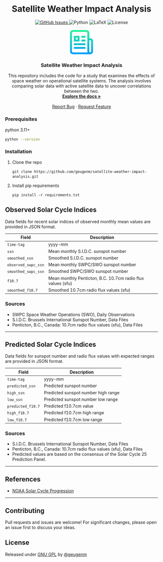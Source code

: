 <h1 align="center">Satellite Weather Impact Analysis</h1>

<div align="center">
  <div>
    <a href="https://github.com/geugenm/satellite-weather-impact-analysis/issues">
      <img alt="GitHub Issues" src="https://img.shields.io/github/issues/geugenm/satellite-weather-impact-analysis?style=for-the-badge">
    </a>
    <img src="https://img.shields.io/badge/python-3.12+-green?style=for-the-badge&logo=python&logoColor=yellow" alt="Python" />
    <img src="https://img.shields.io/badge/Latex-LuaTeX-green?style=for-the-badge&logo=latex" alt="LaTeX" />
    <img src="https://img.shields.io/badge/License-GPU--GPL3.0-green?style=for-the-badge" alt="License" />
  </div>
  <br />
  <a href="https://github.com/geugenm/satellite-weather-impact-analysis">
    <img src="img/logo.png" alt="Logo" width="80" height="80">
  </a>
  <h3 align="center">Satellite Weather Impact Analysis</h3>
  <p align="center">
    This repository includes the code for a study that examines the effects of space weather on operational satellite systems. The analysis involves comparing solar data with active satellite data to uncover correlations between the two.
    <br />
    <a href="https://github.com/geugenm/satellite-weather-impact-analysis/docs"><strong>Explore the docs »</strong></a>
    <br /><br />
    <a href="https://github.com/geugenm/satellite-weather-impact-analysis/issues/new?labels=bug&template=bug-report---.md">Report Bug</a>
    ·
    <a href="https://github.com/geugenm/satellite-weather-impact-analysis/issues/new?labels=enhancement&template=feature-request---.md">Request Feature</a>
  </p>
</div>

### Prerequisites

python 3.11+
```sh
python --version
```

### Installation

1. Clone the repo
   ```shell
   git clone https://github.com/geugenm/satellite-weather-impact-analysis.git
   ```
2. Install pip requirements
   ```shell
   pip install -r requirements.txt
   ```

## Observed Solar Cycle Indices

Data fields for recent solar indices of observed monthly mean values are provided in JSON format.

| Field                  | Description                                         |
|------------------------|-----------------------------------------------------|
| `time-tag`             | yyyy-mm                                            |
| `ssn`                  | Mean monthly S.I.D.C. sunspot number               |
| `smoothed_ssn`        | Smoothed S.I.D.C. sunspot number                   |
| `observed_swpc_ssn`   | Mean monthly SWPC/SWO sunspot number               |
| `smoothed_swpc_ssn`   | Smoothed SWPC/SWO sunspot number                   |
| `f10.7`                | Mean monthly Penticton, B.C. 10.7cm radio flux values (sfu) |
| `smoothed_f10.7`      | Smoothed 10.7cm radio flux values (sfu)           |

### Sources

- SWPC Space Weather Operations (SWO), Daily Observations
- S.I.D.C. Brussels International Sunspot Number, Data Files
- Penticton, B.C., Canada: 10.7cm radio flux values (sfu), Data Files

---

## Predicted Solar Cycle Indices

Data fields for sunspot number and radio flux values with expected ranges are provided in JSON format.

| Field                  | Description                                         |
|------------------------|-----------------------------------------------------|
| `time-tag`             | yyyy-mm                                            |
| `predicted_ssn`        | Predicted sunspot number                           |
| `high_ssn`             | Predicted sunspot number high range                |
| `low_ssn`              | Predicted sunspot number low range                 |
| `predicted_f10.7`      | Predicted f10.7cm value                            |
| `high_f10.7`          | Predicted f10.7cm high range                       |
| `low_f10.7`           | Predicted f10.7cm low range                        |

### Sources

- S.I.D.C. Brussels International Sunspot Number, Data Files
- Penticton, B.C., Canada: 10.7cm radio flux values (sfu), Data Files
- Predicted values are based on the consensus of the Solar Cycle 25 Prediction Panel.

---

## References

- [NOAA Solar Cycle Progression](https://www.swpc.noaa.gov/products/solar-cycle-progression)

---

## Contributing

Pull requests and issues are welcome! For significant changes, please open an issue first to discuss your ideas.

## License

Released under [GNU GPL](/license.md) by [@geugenm](https://github.com/geugenm)
